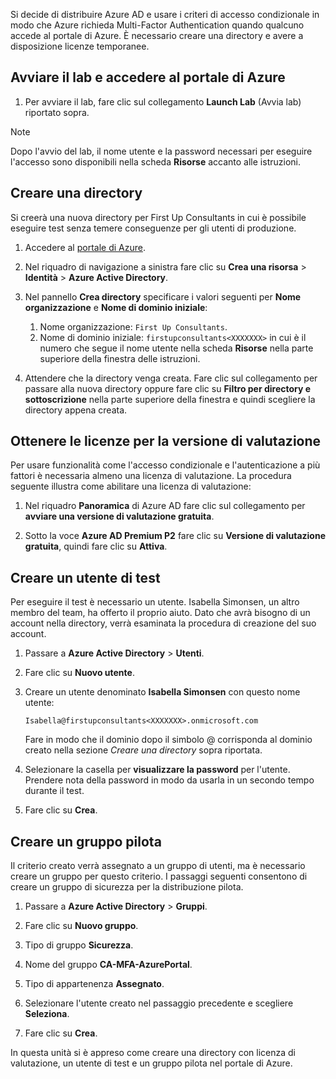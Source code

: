 Si decide di distribuire Azure AD e usare i criteri di accesso condizionale in modo che Azure richieda Multi-Factor Authentication quando qualcuno accede al portale di Azure. È necessario creare una directory e avere a disposizione licenze temporanee.

## <a name="launch-lab-and-sign-in-to-the-azure-portal"></a>Avviare il lab e accedere al portale di Azure

1. Per avviare il lab, fare clic sul collegamento **Launch Lab** (Avvia lab) riportato sopra.

> [!NOTE]
> Dopo l'avvio del lab, il nome utente e la password necessari per eseguire l'accesso sono disponibili nella scheda **Risorse** accanto alle istruzioni.

## <a name="create-a-directory"></a>Creare una directory

Si creerà una nuova directory per First Up Consultants in cui è possibile eseguire test senza temere conseguenze per gli utenti di produzione.

1. Accedere al [portale di Azure](https://portal.azure.com?azure-portal=true).

2. Nel riquadro di navigazione a sinistra fare clic su **Crea una risorsa** > **Identità** > **Azure Active Directory**.

3. Nel pannello **Crea directory** specificare i valori seguenti per **Nome organizzazione** e **Nome di dominio iniziale**:

   1. Nome organizzazione: `First Up Consultants`.
   2. Nome di dominio iniziale: `firstupconsultants<XXXXXXX>` in cui <XXXXXXX> è il numero che segue il nome utente nella scheda **Risorse** nella parte superiore della finestra delle istruzioni.

4. Attendere che la directory venga creata. Fare clic sul collegamento per passare alla nuova directory oppure fare clic su **Filtro per directory e sottoscrizione** nella parte superiore della finestra e quindi scegliere la directory appena creata.

## <a name="get-trial-licenses"></a>Ottenere le licenze per la versione di valutazione

Per usare funzionalità come l'accesso condizionale e l'autenticazione a più fattori è necessaria almeno una licenza di valutazione. La procedura seguente illustra come abilitare una licenza di valutazione:

1. Nel riquadro **Panoramica** di Azure AD fare clic sul collegamento per **avviare una versione di valutazione gratuita**.

1. Sotto la voce **Azure AD Premium P2** fare clic su **Versione di valutazione gratuita**, quindi fare clic su **Attiva**.

## <a name="create-a-test-user"></a>Creare un utente di test

Per eseguire il test è necessario un utente. Isabella Simonsen, un altro membro del team, ha offerto il proprio aiuto. Dato che avrà bisogno di un account nella directory, verrà esaminata la procedura di creazione del suo account.

1. Passare a **Azure Active Directory** > **Utenti**.

1. Fare clic su **Nuovo utente**.

1. Creare un utente denominato **Isabella Simonsen** con questo nome utente:

   `Isabella@firstupconsultants<XXXXXXX>.onmicrosoft.com`

   Fare in modo che il dominio dopo il simbolo @ corrisponda al dominio creato nella sezione *Creare una directory* sopra riportata.

1. Selezionare la casella per **visualizzare la password** per l'utente. Prendere nota della password in modo da usarla in un secondo tempo durante il test.

1. Fare clic su **Crea**.

## <a name="create-a-pilot-group"></a>Creare un gruppo pilota

Il criterio creato verrà assegnato a un gruppo di utenti, ma è necessario creare un gruppo per questo criterio. I passaggi seguenti consentono di creare un gruppo di sicurezza per la distribuzione pilota.

1. Passare a **Azure Active Directory** > **Gruppi**.

1. Fare clic su **Nuovo gruppo**.

1. Tipo di gruppo **Sicurezza**.

1. Nome del gruppo **CA-MFA-AzurePortal**.

1. Tipo di appartenenza **Assegnato**.

1. Selezionare l'utente creato nel passaggio precedente e scegliere **Seleziona**.

1. Fare clic su **Crea**.

In questa unità si è appreso come creare una directory con licenza di valutazione, un utente di test e un gruppo pilota nel portale di Azure.